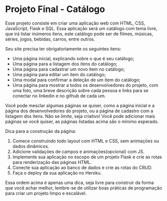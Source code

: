 # Projeto Final - Catálogo

Esse projeto consiste em criar uma aplicação web com HTML, CSS, JavaScript, Flask e SQL. Essa aplicação será um catálogo com tema livre, que irá listar inúmeros itens, este catálogo pode ser de filmes, músicas, séries, jogos, bebidas, carros, entre outros.

Seu site precisa ter obrigatoriamente os seguintes itens:
- Uma página inicial, explicando sobre o que é seu catálogo;
- Uma página para a listagem dos itens do catálogo;
- Uma página para cadastrar um novo item no catálogo;
- Uma página para editar um item do catálogo;
- Uma modal para confirmar a deleção de um item do catálogo;
- Uma página para mostrar a todos os desenvolvedores do projeto, com uma foto, uma breve descrição sobre cada pessoa e links para se conectar no linkedin e no github de cada um.

Você pode mesclar algumas páginas se quiser, como a página inicial e a página dos desenvolvedores do projeto, ou a página de cadastro com a listagem dos itens. Não se limite, seja criativo!
Você pode adicionar mais páginas se você quiser, as páginas listadas acima são o mínimo esperado.

Dica para a construção da página:
1. Comece construindo todo layout com HTML e CSS, sem animações ou dados dinâmicos.
2. Adicione validações de campos e animações(opcional) com JS.
3. Implemente sua aplicação no escopo de um projeto Flask e crie as rotas para renderização das páginas HTML.
4. Conecte sua aplicação ao banco de dados e crie as rotas do CRUD.
5. Faça o deploy da sua aplicação no Heroku.

Essa ordem acima é apenas uma dica, seja livre para construir da forma que você
achar melhor, lembre-se de utilizar boas práticas de programação para criar um
projeto limpo e escalável.
